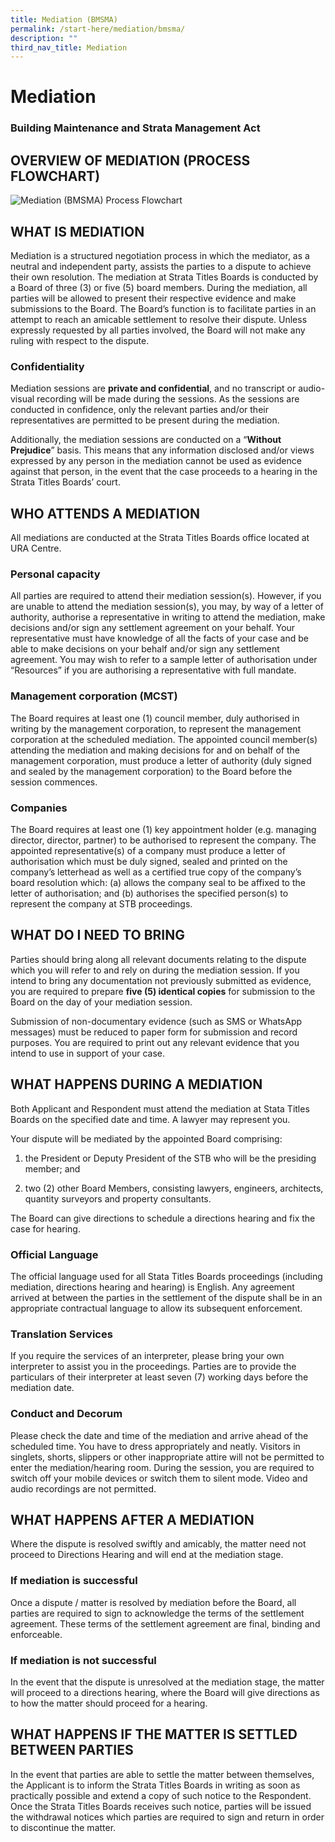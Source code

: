 ```yaml
---
title: Mediation (BMSMA)
permalink: /start-here/mediation/bmsma/
description: ""
third_nav_title: Mediation
---
```

Mediation
=========

### Building Maintenance and Strata Management Act

  

OVERVIEW OF MEDIATION (PROCESS FLOWCHART)
-----------------------------------------

![Mediation (BMSMA) Process Flowchart](https://www.stratatb.gov.sg/public-data/image/mediation/bmsma-flowchart.png "Mediation (BMSMA) Process Flowchart")

WHAT IS MEDIATION
-----------------

Mediation is a structured negotiation process in which the mediator, as a neutral and independent party, assists the parties to a dispute to achieve their own resolution. The mediation at Strata Titles Boards is conducted by a Board of three (3) or five (5) board members. During the mediation, all parties will be allowed to present their respective evidence and make submissions to the Board. The Board’s function is to facilitate parties in an attempt to reach an amicable settlement to resolve their dispute. Unless expressly requested by all parties involved, the Board will not make any ruling with respect to the dispute.

### Confidentiality

Mediation sessions are **private and confidential**, and no transcript or audio-visual recording will be made during the sessions. As the sessions are conducted in confidence, only the relevant parties and/or their representatives are permitted to be present during the mediation.

Additionally, the mediation sessions are conducted on a “**Without Prejudice**” basis. This means that any information disclosed and/or views expressed by any person in the mediation cannot be used as evidence against that person, in the event that the case proceeds to a hearing in the Strata Titles Boards’ court.

WHO ATTENDS A MEDIATION
-----------------------

All mediations are conducted at the Strata Titles Boards office located at URA Centre.

### Personal capacity

All parties are required to attend their mediation session(s). However, if you are unable to attend the mediation session(s), you may, by way of a letter of authority, authorise a representative in writing to attend the mediation, make decisions and/or sign any settlement agreement on your behalf. Your representative must have knowledge of all the facts of your case and be able to make decisions on your behalf and/or sign any settlement agreement. You may wish to refer to a sample letter of authorisation under “Resources” if you are authorising a representative with full mandate.

### Management corporation (MCST)

The Board requires at least one (1) council member, duly authorised in writing by the management corporation, to represent the management corporation at the scheduled mediation. The appointed council member(s) attending the mediation and making decisions for and on behalf of the management corporation, must produce a letter of authority (duly signed and sealed by the management corporation) to the Board before the session commences.

### Companies

The Board requires at least one (1) key appointment holder (e.g. managing director, director, partner) to be authorised to represent the company. The appointed representative(s) of a company must produce a letter of authorisation which must be duly signed, sealed and printed on the company’s letterhead as well as a certified true copy of the company’s board resolution which: (a) allows the company seal to be affixed to the letter of authorisation; and (b) authorises the specified person(s) to represent the company at STB proceedings.

WHAT DO I NEED TO BRING
-----------------------

Parties should bring along all relevant documents relating to the dispute which you will refer to and rely on during the mediation session. If you intend to bring any documentation not previously submitted as evidence, you are required to prepare **five (5) identical copies** for submission to the Board on the day of your mediation session.

Submission of non-documentary evidence (such as SMS or WhatsApp messages) must be reduced to paper form for submission and record purposes. You are required to print out any relevant evidence that you intend to use in support of your case.

WHAT HAPPENS DURING A MEDIATION
-------------------------------

Both Applicant and Respondent must attend the mediation at Stata Titles Boards on the specified date and time. A lawyer may represent you.

Your dispute will be mediated by the appointed Board comprising:

1.  the President or Deputy President of the STB who will be the presiding member; and
    
2.  two (2) other Board Members, consisting lawyers, engineers, architects, quantity surveyors and property consultants.
    

The Board can give directions to schedule a directions hearing and fix the case for hearing.

### Official Language

The official language used for all Stata Titles Boards proceedings (including mediation, directions hearing and hearing) is English. Any agreement arrived at between the parties in the settlement of the dispute shall be in an appropriate contractual language to allow its subsequent enforcement.

### Translation Services

If you require the services of an interpreter, please bring your own interpreter to assist you in the proceedings. Parties are to provide the particulars of their interpreter at least seven (7) working days before the mediation date.

### Conduct and Decorum

Please check the date and time of the mediation and arrive ahead of the scheduled time. You have to dress appropriately and neatly. Visitors in singlets, shorts, slippers or other inappropriate attire will not be permitted to enter the mediation/hearing room. During the session, you are required to switch off your mobile devices or switch them to silent mode. Video and audio recordings are not permitted.

WHAT HAPPENS AFTER A MEDIATION
------------------------------

Where the dispute is resolved swiftly and amicably, the matter need not proceed to Directions Hearing and will end at the mediation stage.

### If mediation is successful

Once a dispute / matter is resolved by mediation before the Board, all parties are required to sign to acknowledge the terms of the settlement agreement. These terms of the settlement agreement are final, binding and enforceable.

### If mediation is not successful

In the event that the dispute is unresolved at the mediation stage, the matter will proceed to a directions hearing, where the Board will give directions as to how the matter should proceed for a hearing.

WHAT HAPPENS IF THE MATTER IS SETTLED BETWEEN PARTIES
-----------------------------------------------------

In the event that parties are able to settle the matter between themselves, the Applicant is to inform the Strata Titles Boards in writing as soon as practically possible and extend a copy of such notice to the Respondent. Once the Strata Titles Boards receives such notice, parties will be issued the withdrawal notices which parties are required to sign and return in order to discontinue the matter.